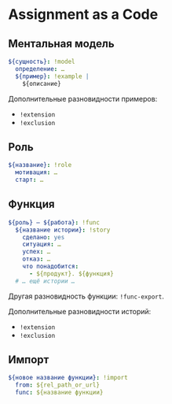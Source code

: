 # Assignment as a Code

## Ментальная модель

```yaml
${сущность}: !model
  определение: …
  ${пример}: !example |
    ${описание}
```

Дополнительные разновидности примеров:
  - `!extension`
  - `!exclusion`

## Роль

```yaml
${название}: !role
  мотивация: …
  старт: …
```

## Функция

```yaml
${роль} — ${работа}: !func
  ${название истории}: !story
    сделано: yes
    ситуация: …
    успех: …
    отказ: …
    что понадобится:
      - ${продукт}. ${функция}
  # … ещё истории …
```

Другая разновидность функции: `!func-export`.

Дополнительные разновидности историй:
  - `!extension`
  - `!exclusion`

## Импорт

```yaml
${новое название функции}: !import
  from: ${rel_path_or_url}
  func: ${название функции}
```
